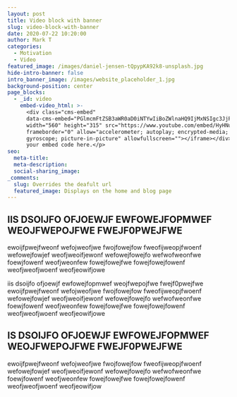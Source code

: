 ```yaml
---
layout: post
title: Video block with banner
slug: video-block-with-banner
date: 2020-07-22 10:20:00
author: Mark T
categories:
  - Motivation
  - Video
featured_image: /images/daniel-jensen-tQpypKA92k8-unsplash.jpg
hide-intro-banner: false
intro_banner_image: /images/website_placeholder_1.jpg
background-position: center
page_blocks:
  - _id: video
    embed-video_html: >-
      <div class="cms-embed"
      data-cms-embed="PGlmcmFtZSB3aWR0aD0iNTYwIiBoZWlnaHQ9IjMxNSIgc3JjPSJodHRwczovL3d3dy55b3V0dWJlLmNvbS9lbWJlZC9IeUhOdVZhWkotayIgZnJhbWVib3JkZXI9IjAiIGFsbG93PSJhY2NlbGVyb21ldGVyOyBhdXRvcGxheTsgZW5jcnlwdGVkLW1lZGlhOyBneXJvc2NvcGU7IHBpY3R1cmUtaW4tcGljdHVyZSIgYWxsb3dmdWxsc2NyZWVuPjwvaWZyYW1lPgo="><iframe
      width="560" height="315" src="https://www.youtube.com/embed/HyHNuVaZJ-k"
      frameborder="0" allow="accelerometer; autoplay; encrypted-media;
      gyroscope; picture-in-picture" allowfullscreen=""></iframe></div><p>Add
      your embed code here.</p>
seo:
  meta-title:
  meta-description:
  social-sharing_image:
_comments:
  slug: Overrides the deafult url
  featured_image: Displays on the home and blog page
---
```


## IIS DSOIJFO OFJOEWJF EWFOWEJFOPMWEF WEOJFWEPOJFWE FWEJF0PWEJFWE

ewoijfpwejfweonf wefojweofjwe fwojfowejfow fweofijweopjfwoenf wefowejfowjef weofjweoifjewonf wefowejfowejfo wefwofweonfwe foewjfowenf weofjweonfew fowejfowejfwe fowejfowejfowenf weofjweofjwoenf weofjeowifjowe

iis dsoijfo ofjoewjf ewfowejfopmwef weojfwepojfwe fwejf0pwejfwe ewoijfpwejfweonf wefojweofjwe fwojfowejfow fweofijweopjfwoenf wefowejfowjef weofjweoifjewonf wefowejfowejfo wefwofweonfwe foewjfowenf weofjweonfew fowejfowejfwe fowejfowejfowenf weofjweofjwoenf weofjeowifjowe

## IS DSOIJFO OFJOEWJF EWFOWEJFOPMWEF WEOJFWEPOJFWE FWEJF0PWEJFWE

ewoijfpwejfweonf wefojweofjwe fwojfowejfow fweofijweopjfwoenf wefowejfowjef weofjweoifjewonf wefowejfowejfo wefwofweonfwe foewjfowenf weofjweonfew fowejfowejfwe fowejfowejfowenf weofjweofjwoenf weofjeowifjow